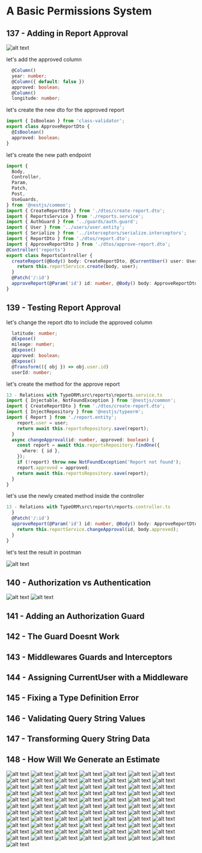 # A Basic Permissions System
## 137 - Adding in Report Approval 
![alt text](./Assets/images/set-03/19.png)

let's add the approved column
```ts
  @Column()
  year: number;
  @Column({ default: false })
  approved: boolean;
  @Column()
  longitude: number;

```

let's create the new dto for the approved report
```ts
import { IsBoolean } from 'class-validator';
export class ApproveReportDto {
  @IsBoolean()
  approved: boolean;
}
```

let's create the new path endpoint
```ts 
import {
  Body,
  Controller,
  Param,
  Patch,
  Post,
  UseGuards,
} from '@nestjs/common';
import { CreateReportDto } from './dtos/create-report.dto';
import { ReportsService } from './reports.service';
import { AuthGuard } from '../guards/auth.guard';
import { User } from '../users/user.entity';
import { Serialize } from '../interceptors/serialize.interceptors';
import { ReportDto } from './dtos/report.dto';
import { ApproveReportDto } from './dtos/approve-report.dto';
@Controller('reports')
export class ReportsController {
  createReport(@Body() body: CreateReportDto, @CurrentUser() user: User) {
    return this.reportService.create(body, user);
  }
  @Patch('/:id')
  approveReport(@Param('id') id: number, @Body() body: ApproveReportDto) {}
}
```
## 139 - Testing Report Approval
let's change the report dto to include the approved column
```ts
  latitude: number;
  @Expose()
  mileage: number;
  @Expose()
  approved: boolean;
  @Expose()
  @Transform(({ obj }) => obj.user.id)
  userId: number;
```

let's create the method for the approve report
```ts
13 - Relations with TypeORM\src\reports\reports.service.ts
import { Injectable, NotFoundException } from '@nestjs/common';
import { CreateReportDto } from './dtos/create-report.dto';
import { InjectRepository } from '@nestjs/typeorm';
import { Report } from './report.entity';
    report.user = user;
    return await this.reportsRepository.save(report);
  }
  async changeApproval(id: number, approved: boolean) {
    const report = await this.reportsRepository.findOne({
      where: { id },
    });
    if (!report) throw new NotFoundException('Report not found');
    report.approved = approved;
    return await this.reportsRepository.save(report);
  }
}
```

let's use the newly created method inside the controller
```ts
13 - Relations with TypeORM\src\reports\reports.controller.ts
  }
  @Patch('/:id')
  approveReport(@Param('id') id: number, @Body() body: ApproveReportDto) {
    return this.reportService.changeApproval(id, body.approved);
  }
}
```
let's test the result in postman

![alt text](./Assets/images/set-03/20.png)
## 140 - Authorization vs Authentication
![alt text](./Assets/images/set-03/21.png)
![alt text](./Assets/images/set-03/22.png)



## 141 - Adding an Authorization Guard
## 142 - The Guard Doesnt Work
## 143 - Middlewares Guards and Interceptors
## 144 - Assigning CurrentUser with a Middleware
## 145 - Fixing a Type Definition Error
## 146 - Validating Query String Values
## 147 - Transforming Query String Data
## 148 - How Will We Generate an Estimate


![alt text](./Assets/images/set-03/23.png)
![alt text](./Assets/images/set-03/24.png)
![alt text](./Assets/images/set-03/25.png)
![alt text](./Assets/images/set-03/26.png)
![alt text](./Assets/images/set-03/27.png)
![alt text](./Assets/images/set-03/28.png)
![alt text](./Assets/images/set-03/29.png)
![alt text](./Assets/images/set-03/30.png)
![alt text](./Assets/images/set-03/31.png)
![alt text](./Assets/images/set-03/32.png)
![alt text](./Assets/images/set-03/33.png)
![alt text](./Assets/images/set-03/34.png)
![alt text](./Assets/images/set-03/35.png)
![alt text](./Assets/images/set-03/36.png)
![alt text](./Assets/images/set-03/37.png)
![alt text](./Assets/images/set-03/38.png)
![alt text](./Assets/images/set-03/39.png)
![alt text](./Assets/images/set-03/40.png)
![alt text](./Assets/images/set-03/41.png)
![alt text](./Assets/images/set-03/42.png)
![alt text](./Assets/images/set-03/43.png)
![alt text](./Assets/images/set-03/44.png)
![alt text](./Assets/images/set-03/45.png)
![alt text](./Assets/images/set-03/46.png)
![alt text](./Assets/images/set-03/47.png)
![alt text](./Assets/images/set-03/48.png)
![alt text](./Assets/images/set-03/49.png)
![alt text](./Assets/images/set-03/50.png)
![alt text](./Assets/images/set-03/51.png)
![alt text](./Assets/images/set-03/52.png)
![alt text](./Assets/images/set-03/53.png)
![alt text](./Assets/images/set-03/54.png)
![alt text](./Assets/images/set-03/55.png)
![alt text](./Assets/images/set-03/56.png)
![alt text](./Assets/images/set-03/57.png)
![alt text](./Assets/images/set-03/58.png)
![alt text](./Assets/images/set-03/59.png)
![alt text](./Assets/images/set-03/60.png)
![alt text](./Assets/images/set-03/61.png)
![alt text](./Assets/images/set-03/62.png)
![alt text](./Assets/images/set-03/63.png)
![alt text](./Assets/images/set-03/64.png)
![alt text](./Assets/images/set-03/65.png)
![alt text](./Assets/images/set-03/66.png)
![alt text](./Assets/images/set-03/67.png)
![alt text](./Assets/images/set-03/68.png)
![alt text](./Assets/images/set-03/69.png)
![alt text](./Assets/images/set-03/70.png)
![alt text](./Assets/images/set-03/71.png)
![alt text](./Assets/images/set-03/72.png)
![alt text](./Assets/images/set-03/73.png)
![alt text](./Assets/images/set-03/74.png)
![alt text](./Assets/images/set-03/75.png)
![alt text](./Assets/images/set-03/76.png)
![alt text](./Assets/images/set-03/77.png)
![alt text](./Assets/images/set-03/78.png)
![alt text](./Assets/images/set-03/79.png)
![alt text](./Assets/images/set-03/80.png)
![alt text](./Assets/images/set-03/81.png)
![alt text](./Assets/images/set-03/82.png)
![alt text](./Assets/images/set-03/83.png)
![alt text](./Assets/images/set-03/84.png)
![alt text](./Assets/images/set-03/85.png)
![alt text](./Assets/images/set-03/86.png)
![alt text](./Assets/images/set-03/87.png)
![alt text](./Assets/images/set-03/88.png)
![alt text](./Assets/images/set-03/89.png)
![alt text](./Assets/images/set-03/90.png)
![alt text](./Assets/images/set-03/91.png)
![alt text](./Assets/images/set-03/92.png)
![alt text](./Assets/images/set-03/93.png)
![alt text](./Assets/images/set-03/94.png)
![alt text](./Assets/images/set-03/95.png)
![alt text](./Assets/images/set-03/96.png)
![alt text](./Assets/images/set-03/97.png)
![alt text](./Assets/images/set-03/98.png)
![alt text](./Assets/images/set-03/99.png)
![alt text](./Assets/images/set-03/100.png)